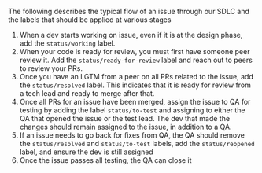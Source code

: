 The following describes the typical flow of an issue through our SDLC and the labels that should be applied at various stages

1. When a dev starts working on issue, even if it is at the design phase, add the `status/working` label.
2. When your code is ready for review, you must first have someone peer review it. Add the `status/ready-for-review` label and reach out to peers to review your PRs.
3. Once you have an LGTM from a peer on all PRs related to the issue, add the `status/resolved` label. This indicates that it is ready for review from a tech lead and ready to merge after that.
4. Once all PRs for an issue have been merged, assign the issue to QA for testing by adding the label `status/to-test` and assigning to either the QA that opened the issue or the test lead. The dev that made the changes should remain assigned to the issue, in addition to a QA.
5. If an issue needs to go back for fixes from QA, the QA should remove the `status/resolved` and `status/to-test` labels, add the `status/reopened` label, and ensure the dev is still assigned
6. Once the issue passes all testing, the QA can close it